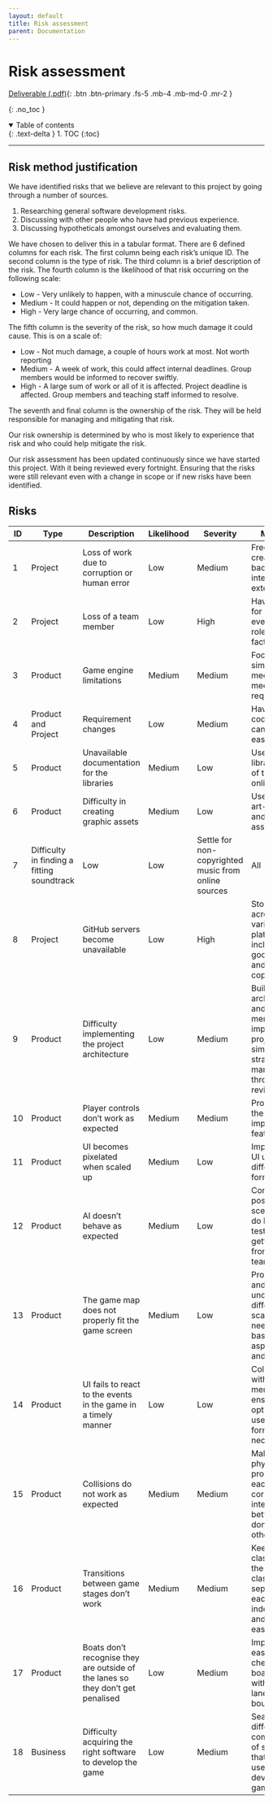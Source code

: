 ```yaml
---
layout: default
title: Risk assessment
parent: Documentation
---
```


# Risk assessment

[Deliverable (.pdf)](../assets/deliverables/Risk1.pdf){: .btn .btn-primary .fs-5 .mb-4 .mb-md-0 .mr-2 }

{: .no_toc }

<details open markdown="block">
  <summary>
    Table of contents
  </summary>
  {: .text-delta }
1. TOC
{:toc}
</details>

---

## Risk method justification

We have identified risks that we believe are relevant to this project by going through a number of sources.

1. Researching general software development risks.
2. Discussing with other people who have had previous experience.
3. Discussing hypotheticals amongst ourselves and evaluating them.

We have chosen to deliver this in a tabular format. There are 6 defined columns for each risk. The first column being each risk’s unique ID. The second column is the type of risk. The third column is a brief description of the risk. The fourth column is the likelihood of that risk occurring on the following scale:

- Low - Very unlikely to happen, with a minuscule chance of occurring.
- Medium - It could happen or not, depending on the mitigation taken.
- High - Very large chance of occurring, and common.

The fifth column is the severity of the risk, so how much damage it could cause. This is on a scale of:

- Low - Not much damage, a couple of hours work at most. Not worth reporting
- Medium - A week of work, this could affect internal deadlines. Group members would be informed to recover swiftly.
- High - A large sum of work or all of it is affected. Project deadline is affected. Group members and teaching staff informed to resolve.

The seventh and final column is the ownership of the risk. They will be held responsible for managing and mitigating that risk.

Our risk ownership is determined by who is most likely to experience that risk and who could help mitigate the risk.

Our risk assessment has been updated continuously since we have started this project. With it being reviewed every fortnight. Ensuring that the risks were still relevant even with a change in scope or if new risks have been identified.

## Risks

| ID  | Type                                       | Description                                                                     | Likelihood | Severity                                             | Mitigation                                                                                                                            | Owner           |
| --- | ------------------------------------------ | ------------------------------------------------------------------------------- | ---------- | ---------------------------------------------------- | ------------------------------------------------------------------------------------------------------------------------------------- | --------------- |
| 1   | Project                                    | Loss of work due to corruption or human error                                   | Low        | Medium                                               | Frequent creation of backups both internally and externally                                                                           | All             |
| 2   | Project                                    | Loss of a team member                                                           | Low        | High                                                 | Have a backup for everybody’s role (high bus factor)                                                                                  | All             |
| 3   | Product                                    | Game engine limitations                                                         | Medium     | Medium                                               | Focus on simple mechanics that meet the requirements                                                                                  | All             |
| 4   | Product and Project                        | Requirement changes                                                             | Low        | Medium                                               | Have a flexible code that we can change easily                                                                                        | All             |
| 5   | Product                                    | Unavailable documentation for the libraries                                     | Medium     | Low                                                  | Use a popular library with lots of tutorials online                                                                                   | All             |
| 6   | Product                                    | Difficulty in creating graphic assets                                           | Medium     | Low                                                  | Use simplistic art-style and/or look for assets online                                                                                | All             |
| 7   | Difficulty in finding a fitting soundtrack | Low                                                                             | Low        | Settle for non-copyrighted music from online sources | All                                                                                                                                   |
| 8   | Project                                    | GitHub servers become unavailable                                               | Low        | High                                                 | Store files across a variety of platforms, including google docs and local copies                                                     | All             |
| 9   | Product                                    | Difficulty implementing the project architecture                                | Low        | Medium                                               | Build a clear architecture and help team members to implement the project in a simple and straightforward manner through code reviews | All             |
| 10  | Product                                    | Player controls don’t work as expected                                          | Medium     | Medium                                               | Properly test the implemented features                                                                                                | Dragos          |
| 11  | Product                                    | UI becomes pixelated when scaled up                                             | Medium     | Low                                                  | Implement the UI using a different format                                                                                             | Sam             |
| 12  | Product                                    | AI doesn’t behave as expected                                                   | Medium     | Low                                                  | Consider every possible scenario and do lots of testing, also getting reviews from other team members                                 | Dragos          |
| 13  | Product                                    | The game map does not properly fit the game screen                              | Medium     | Low                                                  | Properly study and understand the different scales we need to use, based on aspect ratio and resolution                               | Dragon, Quentin |
| 14  | Product                                    | UI fails to react to the events in the game in a timely manner                  | Low        | Low                                                  | Collaborate with team members to ensure code is optimized, and use a different format if necessary                                    | Sam             |
| 15  | Product                                    | Collisions do not work as expected                                              | Medium     | Medium                                               | Make sure the physics properties of each body are correct, so the interactions between them don’t affect other features               | Dragos          |
| 16  | Product                                    | Transitions between game stages don’t work                                      | Medium     | Medium                                               | Keep the UI classes and the game classes separate so each feature is independent and merging is easy                                  | Dragos, Sam     |
| 17  | Product                                    | Boats don’t recognise they are outside of the lanes so they don’t get penalised | Low        | Medium                                               | Implement an easy way of checking if the boat is still withing the lane boundaries                                                    | Dragos          |
| 18  | Business                                   | Difficulty acquiring the right software to develop the game                     | Low        | Medium                                               | Search around different valid combinations of software that could be used to develop the game                                         | All             |
